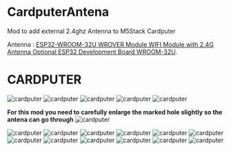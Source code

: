 # CardputerAntena
Mod to add external 2.4ghz Antenna to M5Stack Cardputer

Antenna :  [ESP32-WROOM-32U WROVER Module WIFI Module with 2.4G Antenna Optional ESP32 Development Board WROOM-32U](https://www.aliexpress.com/item/1005007979267732.html?spm=a2g0o.order_list.order_list_main.93.7914194dYnDjd0&gatewayAdapt=glo2esp).

# CARDPUTER
<picture>
 <img alt="cardputer" src="https://github.com/azvthot/CardputerAntena/blob/main/cardputer/cardputer%201.jpg">
</picture>


<picture>
 <img alt="cardputer" src="https://github.com/azvthot/CardputerAntena/blob/main/cardputer/cardputer%202.jpg">
</picture>

<picture>
 <img alt="cardputer" src="https://github.com/azvthot/CardputerAntena/blob/main/cardputer/cardputer%203.jpg">
</picture>

<picture>
 <img alt="cardputer" src="https://github.com/azvthot/CardputerAntena/blob/main/cardputer/cardputer%204.jpg">
</picture>

<picture>
 <img alt="cardputer" src="https://github.com/azvthot/CardputerAntena/blob/main/cardputer/cardputer%205.jpg">
</picture>

**For this mod you need to carefully enlarge the marked hole slightly so the antena can go through**
<picture>
 <img alt="cardputer" src="https://github.com/azvthot/CardputerAntena/blob/main/cardputer/cardputer%206.jpg">
</picture>

<picture>
 <img alt="cardputer" src="https://github.com/azvthot/CardputerAntena/blob/main/cardputer/cardputer%207.jpg">
</picture>

<picture>
 <img alt="cardputer" src="https://github.com/azvthot/CardputerAntena/blob/main/cardputer/cardputer%208.jpg">
</picture>

<picture>
 <img alt="cardputer" src="https://github.com/azvthot/CardputerAntena/blob/main/cardputer/cardputer%209.jpg">
</picture>

<picture>
 <img alt="cardputer" src="https://github.com/azvthot/CardputerAntena/blob/main/cardputer/cardputer%2010.jpg">
</picture>

<picture>
 <img alt="cardputer" src="https://github.com/azvthot/CardputerAntena/blob/main/cardputer/cardputer%2011.jpg">
</picture>

<picture>
 <img alt="cardputer" src="https://github.com/azvthot/CardputerAntena/blob/main/cardputer/cardputer%2012.jpg">
</picture>

<picture>
 <img alt="cardputer" src="https://github.com/azvthot/CardputerAntena/blob/main/cardputer/cardputer%2013.jpg">
</picture>

<picture>
 <img alt="cardputer" src="https://github.com/azvthot/CardputerAntena/blob/main/cardputer/cardputer%2014.jpg">
</picture>

<picture>
 <img alt="cardputer" src="https://github.com/azvthot/CardputerAntena/blob/main/cardputer/cardputer%2015.jpg">
</picture>

<picture>
 <img alt="cardputer" src="https://github.com/azvthot/CardputerAntena/blob/main/cardputer/cardputer%2016.jpg">
</picture>

<picture>
 <img alt="cardputer" src="https://github.com/azvthot/CardputerAntena/blob/main/cardputer/cardputer%2017.jpg">
</picture>

<picture>
 <img alt="cardputer" src="https://github.com/azvthot/CardputerAntena/blob/main/cardputer/cardputer%2018.jpg">
</picture>
